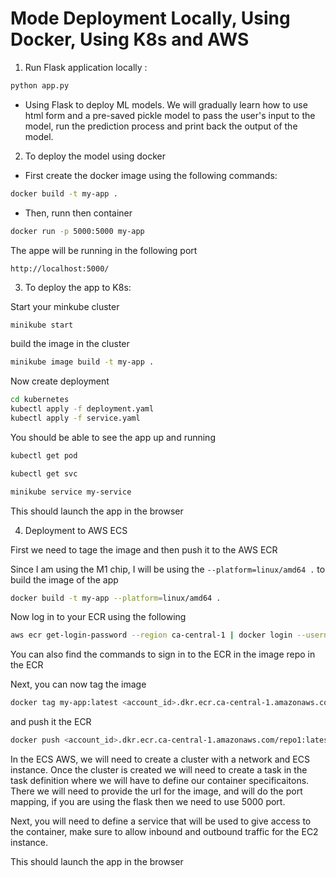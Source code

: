# Mode Deployment Locally, Using Docker, Using K8s and AWS

1. Run Flask application locally :

```python
python app.py
```
- Using Flask to deploy ML models. We will gradually learn how to use html form and a pre-saved pickle model to pass the user's input to the model, run the prediction process and print back the output of the model.

2. To deploy the model using docker

 - First create the docker image using the following commands:
 
```bash
docker build -t my-app .
```
 - Then, runn then container

 ```bash
docker run -p 5000:5000 my-app
 ```
The appe will be running in the following port

```
http://localhost:5000/
```

3. To deploy the app to K8s:

Start your minkube cluster
```bash
minikube start
```
build the image in the cluster 
```bash
minikube image build -t my-app .
```
Now create deployment
```bash
cd kubernetes
kubectl apply -f deployment.yaml
kubectl apply -f service.yaml
```
You should be able to see the app up and running

```bash
kubectl get pod
```
```bash
kubectl get svc
```

```bash
minikube service my-service
```

This should launch the app in the browser

4. Deployment to AWS ECS

First we need to tage the image and then push it to the AWS ECR

Since I am using the M1 chip, I will be using the `--platform=linux/amd64 .` to build the image of the app

```bash
docker build -t my-app --platform=linux/amd64 .
```

Now log in to your ECR using the following
```bash
aws ecr get-login-password --region ca-central-1 | docker login --username AWS --password-stdin <account_id>.dkr.ecr.ca-central-1.amazonaws.com
```
You can also find the commands to sign in to the ECR in the image repo in the ECR

Next, you can now tag the image

```bash
docker tag my-app:latest <account_id>.dkr.ecr.ca-central-1.amazonaws.com/repo1:latest
```
and push it the ECR

```bash
docker push <account_id>.dkr.ecr.ca-central-1.amazonaws.com/repo1:latest
```

In the ECS AWS, we will need to create a cluster with a network and ECS instance. Once the cluster is created we will need to create a task in the task definition where we will have to define our container specificaitons. There we will need to provide the url for the image, and will do the port mapping, if you are using the flask then we need to use 5000 port.

Next, you will need to define a service that will be used to give access to the container, make sure to allow inbound and outbound traffic for the EC2 instance.






This should launch the app in the browser



